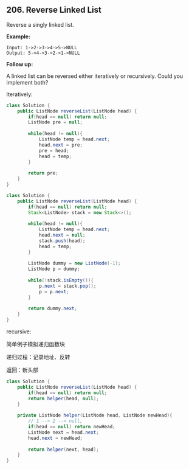## 206. Reverse Linked List

Reverse a singly linked list.

**Example:**

```
Input: 1->2->3->4->5->NULL
Output: 5->4->3->2->1->NULL
```

**Follow up:**

A linked list can be reversed either iteratively or recursively. Could you implement both?



Iteratively:

```java
class Solution {
    public ListNode reverseList(ListNode head) {
        if(head == null) return null;
        ListNode pre = null;
        
        while(head != null){
            ListNode temp = head.next;
            head.next = pre;
            pre = head;
            head = temp;
        }
        
        return pre;
    }
}
```



```java
class Solution {
    public ListNode reverseList(ListNode head) {
        if(head == null) return null;
        Stack<ListNode> stack = new Stack<>();
        
        while(head != null){
            ListNode temp = head.next;
            head.next = null;
            stack.push(head);
            head = temp;
        }
        
        ListNode dummy = new ListNode(-1);
        ListNode p = dummy;
        
        while(!stack.isEmpty()){
            p.next = stack.pop();
            p = p.next;
        }
        
        return dummy.next;
    }
}
```



recursive:

简单例子模拟递归函数块

递归过程：记录地址、反转

返回：新头部

```java
class Solution {
    public ListNode reverseList(ListNode head) {
        if(head == null) return null;
        return helper(head, null);
    }
    
    private ListNode helper(ListNode head, ListNode newHead){
        // 1 --> 2 --> null, 
        if(head == null) return newHead;
        ListNode next = head.next;
        head.next = newHead;
        
        return helper(next, head);
    }
}
```

